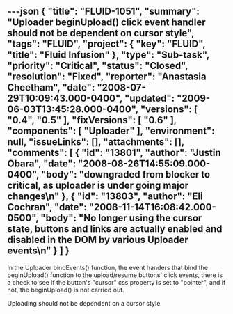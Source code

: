 ---json
{
  "title": "FLUID-1051",
  "summary": "Uploader beginUpload() click event handler should not be dependent on cursor style",
  "tags": "FLUID",
  "project": {
    "key": "FLUID",
    "title": "Fluid Infusion"
  },
  "type": "Sub-task",
  "priority": "Critical",
  "status": "Closed",
  "resolution": "Fixed",
  "reporter": "Anastasia Cheetham",
  "date": "2008-07-29T10:09:43.000-0400",
  "updated": "2009-06-03T13:45:28.000-0400",
  "versions": [
    "0.4",
    "0.5"
  ],
  "fixVersions": [
    "0.6"
  ],
  "components": [
    "Uploader"
  ],
  "environment": null,
  "issueLinks": [],
  "attachments": [],
  "comments": [
    {
      "id": "13801",
      "author": "Justin Obara",
      "date": "2008-08-26T14:55:09.000-0400",
      "body": "downgraded from blocker to critical, as uploader is under going major changes\n"
    },
    {
      "id": "13803",
      "author": "Eli Cochran",
      "date": "2008-11-14T16:08:42.000-0500",
      "body": "No longer using the cursor state, buttons and links are actually enabled and disabled in the DOM by various Uploader events\n"
    }
  ]
}
---
In the Uploader bindEvents() function, the event handers that bind the beginUpload() function to the upload/resume buttons' click events, there is a check to see if the button's "cursor" css property is set to "pointer", and if not, the beginUpload() is not carried out.

Uploading should not be dependent on a cursor style.

        